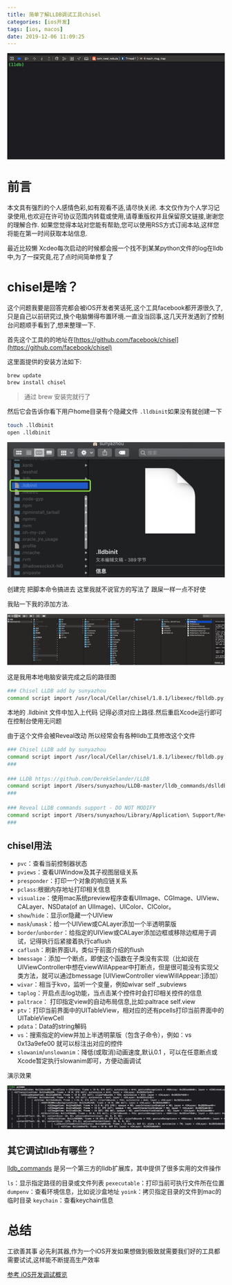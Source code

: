```yaml
---
title: 简单了解LLDB调试工具chisel
categories: [ios开发]
tags: [ios, macos]
date: 2019-12-06 11:09:25
---
```


![](/assets/images/20191206Chisel/lldb1.png)


# 前言

本文具有强烈的个人感情色彩,如有观看不适,请尽快关闭. 本文仅作为个人学习记录使用,也欢迎在许可协议范围内转载或使用,请尊重版权并且保留原文链接,谢谢您的理解合作. 如果您觉得本站对您能有帮助,您可以使用RSS方式订阅本站,这样您将能在第一时间获取本站信息.


最近比较懒 Xcdeo每次启动的时候都会报一个找不到某某python文件的log在lldb中,为了一探究竟,花了点时间简单修复了


# chisel是啥？

这个问题我要是回答完都会被iOS开发者笑话死,这个工具facebook都开源很久了,只是自己以前研究过,换个电脑懒得布置环境.一直没当回事,这几天开发遇到了控制台问题顺手看到了,想来整理一下.


首先这个工具的的地址在[https://github.com/facebook/chisel](https://github.com/facebook/chisel)


这里面提供的安装方法如下:

``` sh
brew update
brew install chisel
```

> 通过 brew 安装完就行了

然后它会告诉你看下用户home目录有个隐藏文件 `.lldbinit`如果没有就创建一下

``` sh
touch .lldbinit 
open .lldbinit   

```

![](/assets/images/20191206Chisel/lldbinit.png)

创建完 把脚本命令搞进去  这里我就不说官方的写法了 跟屎一样一点不好使


我贴一下我的添加方法.

![](/assets/images/20191206Chisel/lldb2.png)

这是我用本地电脑安装完成之后的路径图

``` sh
### Chisel LLDB add by sunyazhou
command script import /usr/local/Cellar/chisel/1.8.1/libexec/fblldb.py

```

本地的 .lldbinit 文件中加入上代码 记得必须对应上路径.然后重启Xcode运行即可在控制台使用无问题

由于这个文件会被Reveal改动 所以经常会有各种lldb工具修改这个文件

``` sh
### Chisel LLDB add by sunyazhou
command script import /usr/local/Cellar/chisel/1.8.1/libexec/fblldb.py
###

### LLDB https://github.com/DerekSelander/LLDB
command script import /Users/sunyazhou/LLDB-master/lldb_commands/dslldb.py
###

### Reveal LLDB commands support - DO NOT MODIFY
command script import /Users/sunyazhou/Library/Application\ Support/Reveal/RevealServerCommands.py
### 

```



## chisel用法


* `pvc`：查看当前控制器状态   
* `pviews`：查看UIWindow及其子视图层级关系  
* `presponder`：打印一个对象的响应链关系  
* `pclass`:根据内存地址打印相关信息  
* `visualize`：使用mac系统preview程序查看UIImage、CGImage、UIView、CALayer、NSData(of an UIImage)、UIColor、CIColor。  
* `show`/`hide`：显示or隐藏一个UIView  
* `mask`/`umask`：给一个UIView或CALayer添加一个半透明蒙版  
* `border`/`unborder`：给指定的UIView或CALayer添加边框或移除边框用于调试，记得执行后紧接着执行caflush   
* `caflush`：刷新界面UI，类似于前面介绍的flush  
* `bmessage`：添加一个断点，即使这个函数在子类没有实现（比如说在UIViewController中想在viewWillAppear中打断点，但是很可能没有实现父类方法，就可以通过bmessage [UIViewController viewWillAppear:]添加）  
* `wivar`：相当于kvo，监听一个变量，例如wivar self _subviews  
* `taplog`：开启点击log功能，当点击某个控件时会打印相关控件的信息  
* `paltrace`： 打印指定view的自动布局信息,比如:paltrace self.view  
* `ptv`：打印当前界面中的UITableView，相对应的还有pcells打印当前界面中的UITableViewCell
* `pdata`：Data的string解码
* `vs`：搜索指定的view并加上半透明蒙版（包含子命令），例如：vs 0x13a9efe00 就可以标注出对应的控件
* `slowanim`/`unslowanim`：降低(或取消)动画速度,默认0.1 ，可以在任意断点或Xcode暂定执行slowanim即可，方便动画调试  



演示效果

![](/assets/images/20191206Chisel/lldb3_chisel.png)

##  其它调试lldb有哪些？

[lldb_commands](https://github.com/DerekSelander/LLDB) 是另一个第三方的lldb扩展库，其中提供了很多实用的文件操作

`ls`：显示指定路径的目录或文件列表
`pexecutable`：打印当前可执行文件所在位置
`dumpenv`：查看环境信息，比如说沙盒地址
`yoink`：拷贝指定目录的文件到mac的临时目录
`keychain`：查看keychain信息


# 总结

工欲善其事 必先利其器,作为一个iOS开发如果想做到极致就需要我们好的工具都需要试试,这样能不断提高生产效率


[参考 iOS开发调试概览](https://www.cnblogs.com/kenshincui/p/11953536.html)